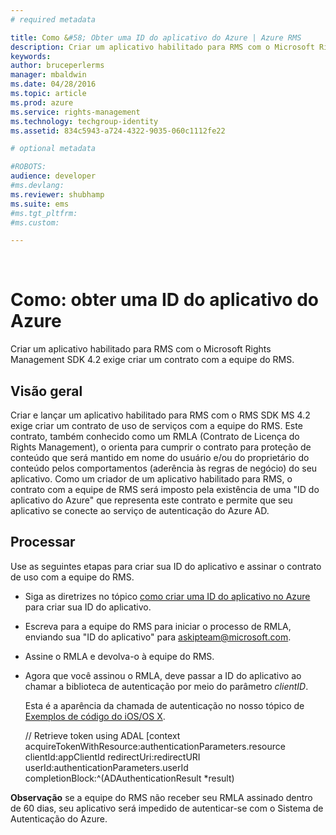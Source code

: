 ```yaml
---
# required metadata

title: Como &#58; Obter uma ID do aplicativo do Azure | Azure RMS
description: Criar um aplicativo habilitado para RMS com o Microsoft Rights Management SDK 4.2 exige criar um contrato com a equipe do RMS.
keywords:
author: bruceperlerms
manager: mbaldwin
ms.date: 04/28/2016
ms.topic: article
ms.prod: azure
ms.service: rights-management
ms.technology: techgroup-identity
ms.assetid: 834c5943-a724-4322-9035-060c1112fe22

# optional metadata

#ROBOTS:
audience: developer
#ms.devlang:
ms.reviewer: shubhamp
ms.suite: ems
#ms.tgt_pltfrm:
#ms.custom:

---
```


﻿
# Como: obter uma ID do aplicativo do Azure

Criar um aplicativo habilitado para RMS com o Microsoft Rights Management SDK 4.2 exige criar um contrato com a equipe do RMS.

## Visão geral

Criar e lançar um aplicativo habilitado para RMS com o RMS SDK MS 4.2 exige criar um contrato de uso de serviços com a equipe do RMS. Este contrato, também conhecido como um RMLA (Contrato de Licença do Rights Management), o orienta para cumprir o contrato para proteção de conteúdo que será mantido em nome do usuário e/ou do proprietário do conteúdo pelos comportamentos (aderência às regras de negócio) do seu aplicativo. Como um criador de um aplicativo habilitado para RMS, o contrato com a equipe de RMS será imposto pela existência de uma "ID do aplicativo do Azure" que representa este contrato e permite que seu aplicativo se conecte ao serviço de autenticação do Azure AD.

## Processar

Use as seguintes etapas para criar sua ID do aplicativo e assinar o contrato de uso com a equipe do RMS.

-   Siga as diretrizes no tópico [como criar uma ID do aplicativo no Azure](https://msdn.microsoft.com/en-us/library/azure/dn132599.aspx) para criar sua ID do aplicativo.
-   Escreva para a equipe do RMS para iniciar o processo de RMLA, enviando sua "ID do aplicativo" para <askipteam@microsoft.com>.
-   Assine o RMLA e devolva-o à equipe do RMS.
-   Agora que você assinou o RMLA, deve passar a ID do aplicativo ao chamar a biblioteca de autenticação por meio do parâmetro *clientID*.

    Esta é a aparência da chamada de autenticação no nosso tópico de [Exemplos de código do iOS/OS X](ios-os-x-code-examples.md).


    // Retrieve token using ADAL
        [context acquireTokenWithResource:authenticationParameters.resource
                                 clientId:appClientId
                              redirectUri:redirectURI
                                   userId:authenticationParameters.userId
                          completionBlock:^(ADAuthenticationResult *result)



**Observação** se a equipe do RMS não receber seu RMLA assinado dentro de 60 dias, seu aplicativo será impedido de autenticar-se com o Sistema de Autenticação do Azure.

 

 

 


<!--HONumber=Apr16_HO3-->


